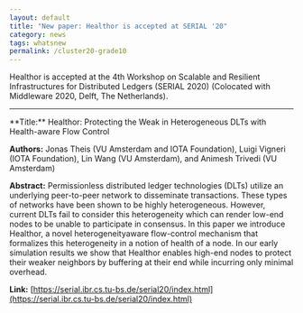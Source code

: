 ```yaml
---
layout: default
title: "New paper: Healthor is accepted at SERIAL '20"
category: news 
tags: whatsnew
permalink: /cluster20-grade10
---
```

Healthor is accepted at the 4th Workshop on Scalable and Resilient Infrastructures for Distributed Ledgers (SERIAL 2020) (Colocated with Middleware 2020, Delft, The Netherlands).

<hr> 
**Title:** Healthor: Protecting the Weak in Heterogeneous DLTs with Health-aware Flow Control

**Authors:** Jonas Theis (VU Amsterdam and IOTA Foundation), Luigi Vigneri (IOTA Foundation), Lin Wang (VU Amsterdam), and Animesh Trivedi (VU Amsterdam)

**Abstract:** Permissionless distributed ledger technologies (DLTs) utilize an underlying peer-to-peer network to disseminate transactions. These types of networks have been shown to be highly heterogeneous. However, current DLTs fail to consider this heterogeneity which can render low-end nodes to be unable to participate in consensus. In this paper we introduce Healthor, a novel heterogeneityaware flow-control mechanism that formalizes this heterogeneity in a notion of health of a node. In our early simulation results we show that Healthor enables high-end nodes to protect their weaker neighbors by buffering at their end while incurring only minimal overhead.

**Link:** 
[https://serial.ibr.cs.tu-bs.de/serial20/index.html](https://serial.ibr.cs.tu-bs.de/serial20/index.html)

